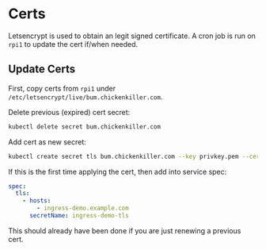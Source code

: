 # Certs

Letsencrypt is used to obtain an legit signed certificate.
A cron job is run on `rpi1` to update the cert if/when needed.

## Update Certs

First, copy certs from `rpi1` under `/etc/letsencrypt/live/bum.chickenkiller.com`.

Delete previous (expired) cert secret:

```bash
kubectl delete secret bum.chickenkiller.com
```

Add cert as new secret:

```bash
kubectl create secret tls bum.chickenkiller.com --key privkey.pem --cert fullchain.pem
```

If this is the first time applying the cert, then add into service spec:

```yaml
spec:
  tls:
    - hosts:
        - ingress-demo.example.com
      secretName: ingress-demo-tls
```

This should already have been done if you are just renewing a previous cert.
